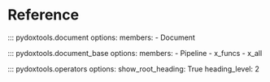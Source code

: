 # Reference

::: pydoxtools.document
    options:
        members:
            - Document

::: pydoxtools.document_base
    options:
        members:
            - Pipeline
            - x_funcs
            - x_all

::: pydoxtools.operators
    options:
        show_root_heading: True
        heading_level: 2